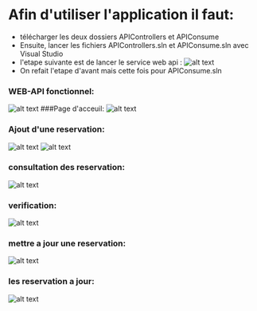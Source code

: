 # Afin d'utiliser l'application il faut:

 - télécharger les deux dossiers APIControllers et APIConsume                                                            
 - Ensuite, lancer les fichiers APIControllers.sln et APIConsume.sln avec Visual Studio                                  
 - l'etape suivante est de lancer le service web api :
![alt text](https://github.com/sambaahm/tp-architecture/blob/SI1-BGO/SI1-BGO/projet/pics/lancemetapi.JPG)
 - On refait l'etape d'avant mais cette fois pour APIConsume.sln

### WEB-API fonctionnel:
![alt text](https://github.com/sambaahm/tp-architecture/blob/SI1-BGO/SI1-BGO/projet/pics/webapi.JPG)
###Page d'acceuil:
![alt text](https://github.com/sambaahm/tp-architecture/blob/SI1-BGO/SI1-BGO/projet/pics/page-acc.JPG)

### Ajout d'une reservation:
![alt text](https://github.com/sambaahm/tp-architecture/blob/SI1-BGO/SI1-BGO/projet/pics/ajouter%20une%20reservation1.JPG)
![alt text](https://github.com/sambaahm/tp-architecture/blob/SI1-BGO/SI1-BGO/projet/pics/ajouter%20une%20reservation2.JPG)
### consultation des reservation:
![alt text](https://github.com/sambaahm/tp-architecture/blob/SI1-BGO/SI1-BGO/projet/pics/consultdesreser.JPG)

### verification:
![alt text](https://github.com/sambaahm/tp-architecture/blob/SI1-BGO/SI1-BGO/projet/pics/verif.JPG)

### mettre a jour une reservation:
![alt text](https://github.com/sambaahm/tp-architecture/blob/SI1-BGO/SI1-BGO/projet/pics/miseajour.JPG)

### les reservation a jour:
![alt text](https://github.com/sambaahm/tp-architecture/blob/SI1-BGO/SI1-BGO/projet/pics/les%20reserv%20ajour.JPG)
